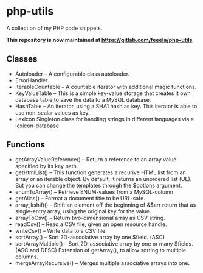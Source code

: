 # php-utils

A collection of my PHP code snippets.

**This repository is now maintained at https://gitlab.com/feeela/php-utils**

## Classes

- Autoloader – A configurable class autoloader.
- ErrorHandler
- IterableCountable – A countable iterator with additional magic functions.
- KeyValueTable – This is a simple key-value storage that creates it own database table to save the data to a MySQL database.
- HashTable – An iterator, using a SHA1 hash as key. This iterator is able to use non-scalar values as key.
- Lexicon Singleton class for handling strings in different languages via a lexicon-database

## Functions

- getArrayValueReference() – Return a reference to an array value specified by its key path.
- getHtmlList() – This function generates a recurive HTML list from an array or an iterable object. By default, it returns an unordered list (UL). But you can change the templates through the $options argument.
- enumToArray() – Retrieve ENUM-values from a MySQL-column
- getAlias() – Format a document title to be URL-safe.
- array_kshift() – Shift an element off the beginning of &$arr return that as single-entry array, using the original key for the value.
- arrayToCsv() – Return two-dimensional array as CSV string.
- readCsv() – Read a CSV file, given an open resource handle.
- writeCsv() – Write data to a CSV file.
- sortArray() – Sort 2D-associative array by one $field. (ASC)
- sortArrayMultiple() – Sort 2D-associative array by one or many $fields. (ASC and DESC) Extension of getArray(), to allow sorting to multiple columns.
- mergeArrayRecursive() – Merges multiple associative arrays into one.


